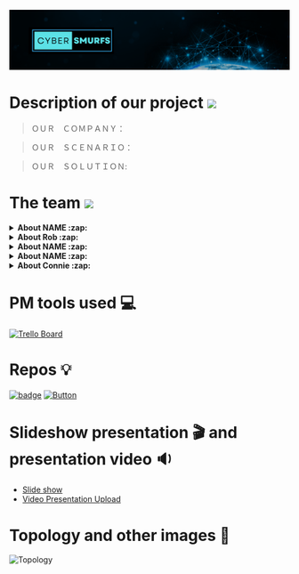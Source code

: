 ![banner](https://github.com/cyber-smurfs/.github/blob/main/profile/banner_CM.png)







# Description of our project <img width="100" src="https://media0.giphy.com/media/RDZo7znAdn2u7sAcWH/giphy.gif">
> ＯＵＲ　ＣＯＭＰＡＮＹ：

> ＯＵＲ　ＳＣＥＮＡＲＩＯ：

> ＯＵＲ　ＳＯＬＵＴＩＯＮ:


# The team <img img width="150" src="https://media0.giphy.com/media/OrDMyHY3lmvPLxBcMs/giphy.gif"/>
<details>
    <summary><b> About NAME :zap: </b></summary><br/>
  <tbody>
        <tr>
            <td><a href="https://github.com/spencymitch">
            <img height="50" src="https://www.vectorlogo.zone/logos/github/github-tile.svg" />
            </a></td>
            <td><a href="https://www.linkedin.com/in/spencymitch/">
            <img height="50" src="https://www.vectorlogo.zone/logos/linkedin/linkedin-icon.svg" />
            </a></td>
        </tr>
    </tbody><br/>
</table>
TEXT. TEXT. TEXT. 
</details>

<details>
    <summary><b> About Rob :zap: </b></summary><br/>
  <tbody>
        <tr>
            <td><a href="https://github.com/RobG-11">
            <img height="50" src="https://www.vectorlogo.zone/logos/github/github-tile.svg" />
            </a></td>
            <td><a href="https://www.linkedin.com/in/robertgregor11/">
            <img height="50" src="https://www.vectorlogo.zone/logos/linkedin/linkedin-icon.svg" />
            </a></td>
        </tr>
    </tbody><br/>
</table>
Previously employed as a DTRA DoD Red Team Liaison. Chose cybersecurity to challenge myself. Pursuing a SOC Analyst position.
</details>

<details>
    <summary><b> About NAME :zap: </b></summary><br/>
  <tbody>
        <tr>
            <td><a href="https://github.com/NicholasLoiacono">
            <img height="50" src="https://www.vectorlogo.zone/logos/github/github-tile.svg" />
            </a></td>
            <td><a href="https://www.linkedin.com/in/loiaconon/">
            <img height="50" src="https://www.vectorlogo.zone/logos/linkedin/linkedin-icon.svg" />
            </a></td>
        </tr>
    </tbody><br/>
</table>
TEXT. TEXT. TEXT. 
</details>

<details>
    <summary><b> About NAME :zap: </b></summary><br/>
  <tbody>
        <tr>
            <td><a href="https://github.com/Sfergy3">
            <img height="50" src="https://www.vectorlogo.zone/logos/github/github-tile.svg" />
            </a></td>
            <td><a href="https://www.linkedin.com/in/slfiii/">
            <img height="50" src="https://www.vectorlogo.zone/logos/linkedin/linkedin-icon.svg" />
            </a></td>
        </tr>
    </tbody><br/>
</table>
TEXT. TEXT. TEXT. 
</details>

<details>
    <summary><b> About Connie :zap: </b></summary><br/>
  <tbody>
        <tr>
            <td><a href="https://github.com/connieuribe/">
            <img height="50" src="https://www.vectorlogo.zone/logos/github/github-tile.svg" />
            </a></td>
            <td><a href="https://www.linkedin.com/in/connieuribe/">
            <img height="50" src="https://www.vectorlogo.zone/logos/linkedin/linkedin-icon.svg" />
            </a></td>
        </tr>
    </tbody><br/>
</table>
Marine veteran located in Florida. Has a B.A. in computer science with previous programming experience. Enjoys being outdoors and likes to garden. 
</details>





# PM tools used :computer:
[![Trello Board](https://img.shields.io/badge/Our%20Trello%20Board-0052CC?style=for-the-badge&logo=trello&logoColor=white)](https://trello.com/b/x76ADRAC/project-management)

# Repos :bulb:
[![badge](https://img.shields.io/badge/Documentations%20Repo-1338BE?style=for-the-badge)](https://github.com/Cyber-Fortress-Technologies/Project-Docs)
[![Button](https://img.shields.io/badge/Standard%20Procedures%20Repo-1338BE?style=for-the-badge)](https://github.com/Cyber-Fortress-Technologies/SOPs)

# Slideshow presentation :clapper: and presentation video :sound:
- [Slide show]()
- [Video Presentation Upload]()

# Topology and other images :bookmark_tabs:
![Topology]()









<!--
![b](https://i.pinimg.com/736x/fe/73/35/fe7335584fbcec8898345661ce8e0d2e--search.jpg)
<p align="center">
  <img  src="https://readme-typing-svg.demolab.com?font=fira+code&size=25&duration=3000&pause=1000&color=A40000&multiline=true&width=435&lines=Welcome+To+Cyber+Fortress+%F0%9F%91%8B+">
</p>
![](https://strohljackson.files.wordpress.com/2016/11/smurf2.gif?w=700)

**Here are some ideas to get you started:**

🙋‍♀️ A short introduction - what is your organization all about?
🌈 Contribution guidelines - how can the community get involved?
👩‍💻 Useful resources - where can the community find your docs? Is there anything else the community should know?
🍿 Fun facts - what does your team eat for breakfast?
🧙 Remember, you can do mighty things with the power of [Markdown](https://docs.github.com/github/writing-on-github/getting-started-with-writing-and-formatting-on-github/basic-writing-and-formatting-syntax)
-->
